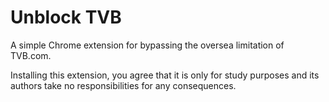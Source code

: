# Unblock TVB

A simple Chrome extension for bypassing the oversea limitation of TVB.com.

Installing this extension, you agree that it is only for study purposes and its authors take no responsibilities for any consequences.
